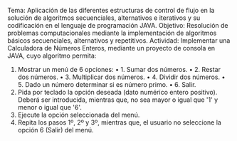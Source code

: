 Tema: Aplicación de las diferentes estructuras de control de flujo en la solución de
algoritmos secuenciales, alternativos e iterativos y su codificación en el lenguaje de
programación JAVA.
Objetivo: Resolución de problemas computacionales mediante la implementación de
algoritmos básicos secuenciales, alternativos y repetitivos.
Actividad: Implementar una Calculadora de Números Enteros, mediante un proyecto de
consola en JAVA, cuyo algoritmo permita:
1. Mostrar un menú de 6 opciones:
• 1. Sumar dos números.
• 2. Restar dos números.
• 3. Multiplicar dos números.
• 4. Dividir dos números.
• 5. Dado un número determinar si es número primo.
• 6. Salir.
2. Pida por teclado la opción deseada (dato numérico entero positivo). Deberá ser
introducida, mientras que, no sea mayor o igual que '1' y menor o igual que '6'.
3. Ejecute la opción seleccionada del menú.
4. Repita los pasos 1º, 2º y 3º, mientras que, el usuario no seleccione la opción 6
(Salir) del menú.
